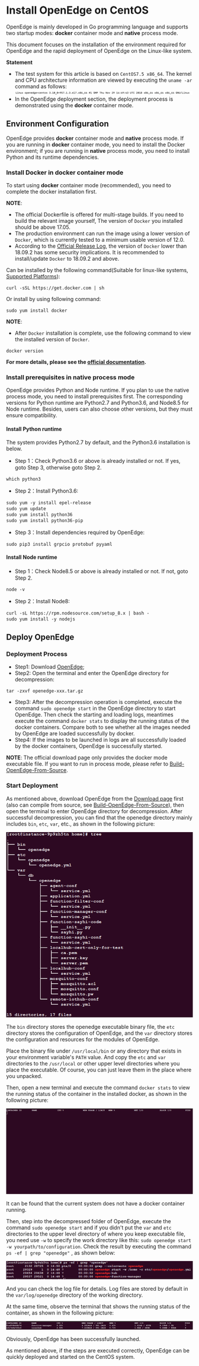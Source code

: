 # Install OpenEdge on CentOS

OpenEdge is mainly developed in Go programming language and supports two startup modes: **docker** container mode and **native** process mode.

This document focuses on the installation of the environment required for OpenEdge and the rapid deployment of OpenEdge on the Linux-like system.

**Statement**

- The test system for this article is based on `CentOS7.5 x86_64`. The kernel and CPU architecture information are viewed by executing the `uname -ar` command as follows:
![centos kernel detail](../../images/setup/os-centos.png)
- In the OpenEdge deployment section, the deployment process is demonstrated using the **docker** container mode.

## Environment Configuration

OpenEdge provides **docker** container mode and **native** process mode. If you are running in **docker** container mode, you need to install the Docker environment; if you are running in **native** process mode, you need to install Python and its runtime dependencies.

### Install Docker in **docker** container mode

To start using **docker** container mode (recommended), you need to complete the docker installation first.

**NOTE**:

- The official Dockerfile is offered for multi-stage builds. If you need to build the relevant image yourself, The version of `Docker` you installed should be above 17.05.
- The production environment can run the image using a lower version of `Docker`, which is currently tested to a minimum usable version of 12.0.
- According to the [Official Release Log](https://docs.docker.com/engine/release-notes/#18092), the version of `Docker` lower than 18.09.2 has some security implications. It is recommended to install/update `Docker` to 18.09.2 and above.

Can be installed by the following command(Suitable for linux-like systems, [Supported Platforms](./Support-platforms.md)):

```shell
curl -sSL https://get.docker.com | sh
```

Or install by using following command:

```shell
sudo yum install docker
```

**NOTE**:

- After `Docker` installation is complete, use the following command to view the installed version of `Docker`.

```shell
docker version
```

**For more details, please see the [official documentation](https://docs.docker.com/install/).**

### Install prerequisites in **native** process mode

OpenEdge provides Python and Node runtime. If you plan to use the native process mode, you need to install prerequisites first. The corresponding versions for Python runtime are Python2.7 and Python3.6, and Node8.5 for Node runtime. Besides, users can also choose other versions, but they must ensure compatibility.

#### Install Python runtime

The system provides Python2.7 by default, and the Python3.6 installation is below.

- Step 1：Check Python3.6 or above is already installed or not. If yes, goto Step 3, otherwise goto Step 2.

```shell
which python3
```

- Step 2：Install Python3.6:

```shell
sudo yum -y install epel-release
sudo yum update
sudo yum install python36
sudo yum install python36-pip
```

- Step 3：Install dependencies required by OpenEdge:

```shell
sudo pip3 install grpcio protobuf pyyaml
```

#### Install Node runtime

- Step 1：Check Node8.5 or above is already installed or not. If not, goto Step 2.

```shell
node -v
```

- Step 2：Install Node8:

```shell
curl -sL https://rpm.nodesource.com/setup_8.x | bash -
sudo yum install -y nodejs
```

## Deploy OpenEdge

### Deployment Process

- Step1: Download [OpenEdge](../Resources-download.md);
- Step2: Open the terminal and enter the OpenEdge directory for decompression:

```shell
tar -zxvf openedge-xxx.tar.gz
```

- Step3: After the decompression operation is completed, execute the command `sudo openedge start` in the OpenEdge directory to start OpenEdge. Then check the starting and loading logs, meantimes execute the command `docker stats` to display the running status of the docker containers. Compare both to see whether all the images needed by OpenEdge are loaded successfully by docker.
- Step4: If the images to be launched in logs are all successfully loaded by the docker containers, OpenEdge is successfully started.

**NOTE**: The official download page only provides the docker mode executable file. If you want to run in process mode, please refer to [Build-OpenEdge-From-Source](./Build-OpenEdge-from-Source.md).

### Start Deployment

As mentioned above, download OpenEdge from the [Download page](../Resources-download.md) first (also can compile from source, see [Build-OpenEdge-From-Source](./Build-OpenEdge-from-Source.md)), then open the terminal to enter OpenEdge directory for decompression. After successful decompression, you can find that the openedge directory mainly includes `bin`, `etc`, `var`, etc., as shown in the following picture:

![OpenEdge directory](../../images/setup/openedge-dir-centos.png)

The `bin` directory stores the openedge executable binary file, the `etc` directory stores the configuration of OpenEdge, and the `var` directory stores the configuration and resources for the modules of OpenEdge.

Place the binary file under `/usr/local/bin` or any directory that exists in your environment variable's `PATH` value. And copy the `etc` and `var` directories to the `/usr/local` or other upper level directories where you place the executable. Of course, you can just leave them in the place where you unpacked.

Then, open a new terminal and execute the command `docker stats` to view the running status of the container in the installed docker, as shown in the following picture:

![view the docker containers status](../../images/setup/docker-stats-before-centos.png)

It can be found that the current system does not have a docker container running.

Then, step into the decompressed folder of OpenEdge, execute the command `sudo openedge start` and if you didn't put the `var` and `etc` directories to the upper level directory of where you keep executable file, you need use `-w` to specify the work directory like this: `sudo openedge start -w yourpath/to/configuration`. Check the result by executing the command `ps -ef | grep "openedge"` , as shown below:

![OpenEdge startup log](../../images/setup/openedge-started-thread-centos.png)

And you can check the log file for details. Log files are stored by default in the `var/log/openedge` directory of the working directory.

At the same time, observe the terminal that shows the running status of the container, as shown in the following picture:

![running containers](../../images/setup/docker-stats-after-centos.png)

Obviously, OpenEdge has been successfully launched.

As mentioned above, if the steps are executed correctly, OpenEdge can be quickly deployed and started on the CentOS system.